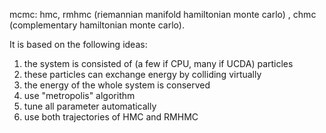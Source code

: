 mcmc: hmc, rmhmc (riemannian manifold hamiltonian monte carlo) , chmc (complementary hamiltonian monte carlo).

It is based on the following ideas:
1. the system is consisted of (a few if CPU, many if UCDA) particles
2. these particles can exchange energy by colliding virtually
3. the energy of the whole system is conserved
4. use "metropolis" algorithm
5. tune all parameter automatically
6. use both trajectories of HMC and RMHMC
